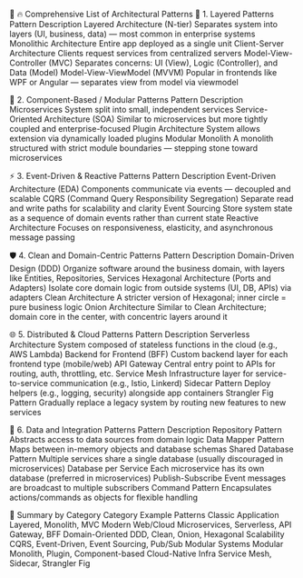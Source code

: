 🧱 🔥 Comprehensive List of Architectural Patterns
🧊 1. Layered Patterns
Pattern	Description
Layered Architecture (N-tier)	Separates system into layers (UI, business, data) — most common in enterprise systems
Monolithic Architecture	Entire app deployed as a single unit
Client-Server Architecture	Clients request services from centralized servers
Model-View-Controller (MVC)	Separates concerns: UI (View), Logic (Controller), and Data (Model)
Model-View-ViewModel (MVVM)	Popular in frontends like WPF or Angular — separates view from model via viewmodel

🧰 2. Component-Based / Modular Patterns
Pattern	Description
Microservices	System split into small, independent services
Service-Oriented Architecture (SOA)	Similar to microservices but more tightly coupled and enterprise-focused
Plugin Architecture	System allows extension via dynamically loaded plugins
Modular Monolith	A monolith structured with strict module boundaries — stepping stone toward microservices

⚡️ 3. Event-Driven & Reactive Patterns
Pattern	Description
Event-Driven Architecture (EDA)	Components communicate via events — decoupled and scalable
CQRS (Command Query Responsibility Segregation)	Separate read and write paths for scalability and clarity
Event Sourcing	Store system state as a sequence of domain events rather than current state
Reactive Architecture	Focuses on responsiveness, elasticity, and asynchronous message passing

🛡 4. Clean and Domain-Centric Patterns
Pattern	Description
Domain-Driven Design (DDD)	Organize software around the business domain, with layers like Entities, Repositories, Services
Hexagonal Architecture (Ports and Adapters)	Isolate core domain logic from outside systems (UI, DB, APIs) via adapters
Clean Architecture	A stricter version of Hexagonal; inner circle = pure business logic
Onion Architecture	Similar to Clean Architecture; domain core in the center, with concentric layers around it

🌐 5. Distributed & Cloud Patterns
Pattern	Description
Serverless Architecture	System composed of stateless functions in the cloud (e.g., AWS Lambda)
Backend for Frontend (BFF)	Custom backend layer for each frontend type (mobile/web)
API Gateway	Central entry point to APIs for routing, auth, throttling, etc.
Service Mesh	Infrastructure layer for service-to-service communication (e.g., Istio, Linkerd)
Sidecar Pattern	Deploy helpers (e.g., logging, security) alongside app containers
Strangler Fig Pattern	Gradually replace a legacy system by routing new features to new services

🧪 6. Data and Integration Patterns
Pattern	Description
Repository Pattern	Abstracts access to data sources from domain logic
Data Mapper Pattern	Maps between in-memory objects and database schemas
Shared Database Pattern	Multiple services share a single database (usually discouraged in microservices)
Database per Service	Each microservice has its own database (preferred in microservices)
Publish-Subscribe	Event messages are broadcast to multiple subscribers
Command Pattern	Encapsulates actions/commands as objects for flexible handling

🧠 Summary by Category
Category	Example Patterns
Classic Application	Layered, Monolith, MVC
Modern Web/Cloud	Microservices, Serverless, API Gateway, BFF
Domain-Oriented	DDD, Clean, Onion, Hexagonal
Scalability	CQRS, Event-Driven, Event Sourcing, Pub/Sub
Modular Systems	Modular Monolith, Plugin, Component-based
Cloud-Native Infra	Service Mesh, Sidecar, Strangler Fig